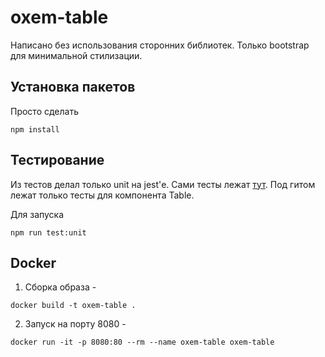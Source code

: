 # oxem-table

Написано без использования сторонних библиотек. Только bootstrap для минимальной стилизации.

## Установка пакетов
Просто сделать 
```console
npm install
```

## Тестирование

Из тестов делал только unit на jest'е. Сами тесты лежат [тут](./tests/unit). Под гитом лежат только тесты для компонента Table.

Для запуска
```console
npm run test:unit
```

## Docker

1. Сборка образа -
```console
docker build -t oxem-table .
```
2. Запуск на порту 8080 -
```console
docker run -it -p 8080:80 --rm --name oxem-table oxem-table
```
